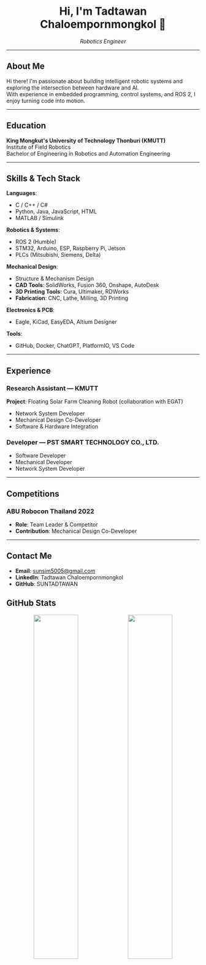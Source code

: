 <h1 align="center">Hi, I'm Tadtawan Chaloempornmongkol 👋</h1>
<p align="center"><em>Robotics Engineer</em></p>

---

## About Me

Hi there! I'm passionate about building intelligent robotic systems and exploring the intersection between hardware and AI.  
With experience in embedded programming, control systems, and ROS 2, I enjoy turning code into motion.

---

## Education

**King Mongkut's University of Technology Thonburi (KMUTT)**  
Institute of Field Robotics  
Bachelor of Engineering in Robotics and Automation Engineering

---

## Skills & Tech Stack

**Languages**:
  - C / C++ / C#
  - Python, Java, JavaScript, HTML
  - MATLAB / Simulink

**Robotics & Systems**:
  - ROS 2 (Humble)
  - STM32, Arduino, ESP, Raspberry Pi, Jetson
  - PLCs (Mitsubishi, Siemens, Delta)

**Mechanical Design**:
  - Structure & Mechanism Design
  - **CAD Tools**: SolidWorks, Fusion 360, Onshape, AutoDesk
  - **3D Printing Tools**: Cura, Ultimaker, RDWorks
  - **Fabrication**: CNC, Lathe, Milling, 3D Printing

**Electronics & PCB**:
  - Eagle, KiCad, EasyEDA, Altium Designer

**Tools**:
  - GitHub, Docker, ChatGPT, PlatformIO, VS Code

---

## Experience

### Research Assistant — KMUTT
**Project**: Floating Solar Farm Cleaning Robot (collaboration with EGAT)

- Network System Developer
- Mechanical Design Co-Developer
- Software & Hardware Integration

### Developer — PST SMART TECHNOLOGY CO., LTD.
- Software Developer
- Mechanical Developer
- Network System Developer

---

## Competitions

### ABU Robocon Thailand 2022
- **Role**: Team Leader & Competitor
- **Contribution**: Mechanical Design Co-Developer

---

## Contact Me

- **Email**: sunsim5005@gmail.com
- **LinkedIn**: Tadtawan Chaloempornmongkol
- **GitHub**: SUNTADTAWAN

## GitHub Stats

<p align="center"> <img src="https://github-readme-stats.vercel.app/api?username=SUNTADTAWAN&show_icons=true&theme=calm&hide_title=true" width="48%" /> <img src="https://github-readme-stats.vercel.app/api/top-langs/?username=SUNTADTAWAN&layout=compact&theme=calm" width="48%" /> </p>